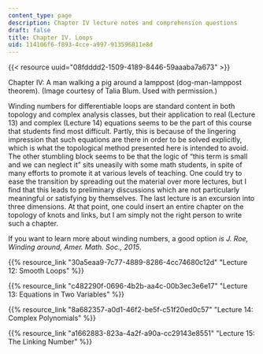 ```yaml
---
content_type: page
description: Chapter IV lecture notes and comprehension questions
draft: false
title: Chapter IV. Loops
uid: 114106f6-f893-4cce-a997-913596811e8d
---
```

{{< resource uuid="08fdddd2-1509-4189-8446-59aaaba7a673" >}}

Chapter IV: A man walking a pig around a lamppost (dog-man-lamppost theorem). (Image courtesy of Talia Blum. Used with permission.)

Winding numbers for differentiable loops are standard content in both topology and complex analysis classes, but their application to real (Lecture 13) and complex (Lecture 14) equations seems to be the part of this course that students find most difficult. Partly, this is because of the lingering impression that such equations are there in order to be solved explicitly, which is what the topological method presented here is intended to avoid. The other stumbling block seems to be that the logic of “this term is small and we can neglect it” sits uneasily with some math students, in spite of many efforts to promote it at various levels of teaching. One could try to ease the transition by spreading out the material over more lectures, but I find that this leads to preliminary discussions which are not particularly meaningful or satisfying by themselves. The last lecture is an excursion into three dimensions. At that point, one could insert an entire chapter on the topology of knots and links, but I am simply not the right person to write such a chapter.

If you want to learn more about winding numbers, a good option *is J. Roe, Winding around, Amer. Math. Soc., 2015*.

{{% resource_link "30a5eaa9-7c77-4889-8286-4cc74680c12d" "Lecture 12: Smooth Loops" %}}

{{% resource_link "c482290f-0696-4b2b-aa4c-00b3ec3e6e17" "Lecture 13: Equations in Two Variables" %}}

{{% resource_link "8a682357-a0d1-46f2-be5f-c51f20ed0c57" "Lecture 14: Complex Polynomials" %}}

{{% resource_link "a1662883-823a-4a2f-a90a-cc29143e8551" "Lecture 15: The Linking Number" %}}